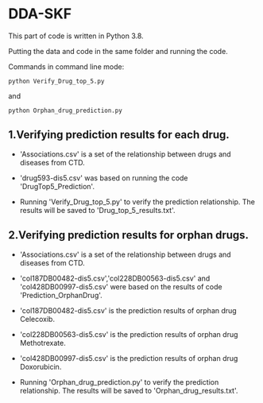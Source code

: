 # DDA-SKF
This part of code is written in Python 3.8.

Putting the data and code in the same folder and running the code.

Commands in command line mode:

    python Verify_Drug_top_5.py

and

    python Orphan_drug_prediction.py

## 1.Verifying prediction results for each drug.

* 'Associations.csv' is a set of the relationship between drugs and diseases from CTD.

* 'drug593-dis5.csv' was based on running the code 'DrugTop5_Prediction'.

* Running 'Verify_Drug_top_5.py' to verify the prediction relationship. The results will be saved to 'Drug_top_5_results.txt'.

## 2.Verifying prediction results for orphan drugs.

* 'Associations.csv' is a set of the relationship between drugs and diseases from CTD.

* 'col187DB00482-dis5.csv','col228DB00563-dis5.csv' and 'col428DB00997-dis5.csv' were based on the results of code 'Prediction_OrphanDrug'.

* 'col187DB00482-dis5.csv' is the prediction results of orphan drug Celecoxib.

* 'col228DB00563-dis5.csv' is the prediction results of orphan drug Methotrexate.

* 'col428DB00997-dis5.csv' is the prediction results of orphan drug Doxorubicin.

* Running 'Orphan_drug_prediction.py' to verify the prediction relationship. The results will be saved to 'Orphan_drug_results.txt'.



